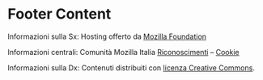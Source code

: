 # Footer Content




Informazioni sulla Sx: Hosting offerto da [Mozilla Foundation](https://mozilla.org)

Informazioni centrali: Comunità Mozilla Italia [Riconoscimenti](https://www.mozillaitalia.org/home/riconoscimenti) –  [Cookie](https://www.mozillaitalia.org/home/informativa-sui-cookie/)

Informazioni sulla Dx: Contenuti distribuiti con [licenza Creative Commons](https://creativecommons.org/licenses/by-sa/4.0/).
